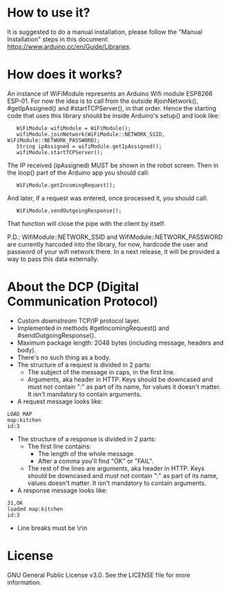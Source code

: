 # How to use it?
It is suggested to do a manual installation, please follow the "Manual Installation" steps in this document: https://www.arduino.cc/en/Guide/Libraries.

# How does it works?

An instance of WiFiModule represents an Arduino Wifi module ESP8266 ESP-01. For now the idea is to call from the outside #joinNetwork(), #getIpAssigned() and #startTCPServer(), in that order. Hence the starting code that uses this library should be inside Arduino's setup() and look like:

```
   WiFiModule wifiModule = WiFiModule();
   wifiModule.joinNetwork(WiFiModule::NETWORK_SSID, WiFiModule::NETWORK_PASSWORD);
   String ipAssigned = wifiModule.getIpAssigned();
   wifiModule.startTCPServer();
```

The IP received (ipAssigned) MUST be shown in the robot screen. Then in the loop() part of the Arduino app you should call:

```
   WiFiModule.getIncomingRequest();
```

And later, if a request was entered, once processed it, you should call:

```
   WiFiModule.sendOutgoingResponse();
```

That function will close the pipe with the client by itself.

P.D.: WifiModule::NETWORK_SSID and WifiModule::NETWORK_PASSWORD are currently harcoded into the library, for now, hardcode the user and password of your wifi network there. In a next release, it will be provided a way to pass this data externally.

# About the DCP (Digital Communication Protocol)

* Custom _downstream_ TCP/IP protocol layer.
* Implemented in methods #getIncomingRequest() and #sendOutgoingResponse().
* Maximum package length: 2048 bytes (including message, headers and body).
* There's no such thing as a body.
* The structure of a request is divided in 2 parts:
  * The subject of the message in caps, in the first line.
  * Arguments, aka header in HTTP. Keys should be downcased and must not contain ":" as part of its name, for values it doesn't matter. It isn't mandatory to contain arguments.
* A request message looks like:
```
LOAD MAP
map:kitchen
id:3
```
* The structure of a response is divided in 2 parts:
  * The first line contains:
    * The length of the whole message.
    * After a comma you'll find "OK" or "FAIL".
  * The rest of the lines are arguments, aka header in HTTP. Keys should be downcased and must not contain ":" as part of its name, values doesn't matter. It isn't mandatory to contain arguments.
* A response message looks like:
```
31,OK
loaded map:kitchen
id:3
```
* Line breaks must be \r\n

# License

GNU General Public License v3.0. See the LICENSE file for more information.